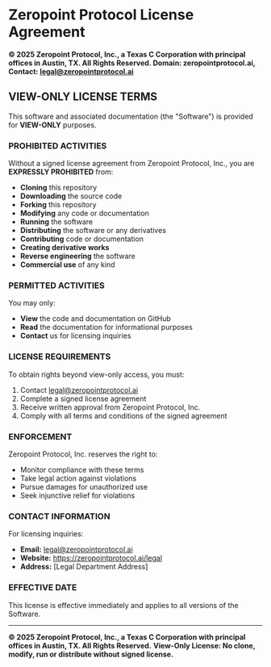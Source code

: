 # Zeropoint Protocol License Agreement

**© 2025 Zeropoint Protocol, Inc., a Texas C Corporation with principal offices in Austin, TX. All Rights Reserved. Domain: zeropointprotocol.ai, Contact: legal@zeropointprotocol.ai**

## VIEW-ONLY LICENSE TERMS

This software and associated documentation (the "Software") is provided for **VIEW-ONLY** purposes. 

### **PROHIBITED ACTIVITIES**
Without a signed license agreement from Zeropoint Protocol, Inc., you are **EXPRESSLY PROHIBITED** from:

- **Cloning** this repository
- **Downloading** the source code
- **Forking** this repository
- **Modifying** any code or documentation
- **Running** the software
- **Distributing** the software or any derivatives
- **Contributing** code or documentation
- **Creating derivative works**
- **Reverse engineering** the software
- **Commercial use** of any kind

### **PERMITTED ACTIVITIES**
You may only:
- **View** the code and documentation on GitHub
- **Read** the documentation for informational purposes
- **Contact** us for licensing inquiries

### **LICENSE REQUIREMENTS**
To obtain rights beyond view-only access, you must:
1. Contact legal@zeropointprotocol.ai
2. Complete a signed license agreement
3. Receive written approval from Zeropoint Protocol, Inc.
4. Comply with all terms and conditions of the signed agreement

### **ENFORCEMENT**
Zeropoint Protocol, Inc. reserves the right to:
- Monitor compliance with these terms
- Take legal action against violations
- Pursue damages for unauthorized use
- Seek injunctive relief for violations

### **CONTACT INFORMATION**
For licensing inquiries:
- **Email:** legal@zeropointprotocol.ai
- **Website:** https://zeropointprotocol.ai/legal
- **Address:** [Legal Department Address]

### **EFFECTIVE DATE**
This license is effective immediately and applies to all versions of the Software.

---

**© 2025 Zeropoint Protocol, Inc., a Texas C Corporation with principal offices in Austin, TX. All Rights Reserved.**
**View-Only License: No clone, modify, run or distribute without signed license.** 